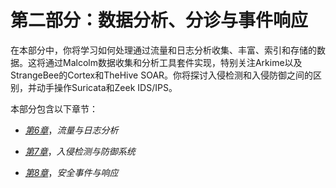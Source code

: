 # 第二部分：数据分析、分诊与事件响应

在本部分中，你将学习如何处理通过流量和日志分析收集、丰富、索引和存储的数据。这将通过Malcolm数据收集和分析工具套件实现，特别关注Arkime以及StrangeBee的Cortex和TheHive SOAR。你将探讨入侵检测和入侵防御之间的区别，并动手操作Suricata和Zeek IDS/IPS。

本部分包含以下章节：

+   [*第6章*](B21223_06.xhtml#_idTextAnchor098)，*流量与日志分析*

+   [*第7章*](B21223_07.xhtml#_idTextAnchor108)，*入侵检测与防御系统*

+   [*第8章*](B21223_08.xhtml#_idTextAnchor134)，*安全事件与响应*
